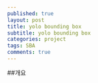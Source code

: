 ```yaml
---
published: true
layout: post
title: yolo bounding box
subtitle: yolo bounding box
categories: project
tags: SBA
comments: true
---
```



##개요
